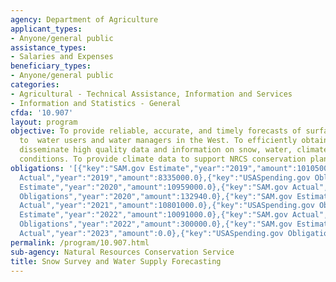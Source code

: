 ```yaml
---
agency: Department of Agriculture
applicant_types:
- Anyone/general public
assistance_types:
- Salaries and Expenses
beneficiary_types:
- Anyone/general public
categories:
- Agricultural - Technical Assistance, Information and Services
- Information and Statistics - General
cfda: '10.907'
layout: program
objective: To provide reliable, accurate, and timely forecasts of surface water supply
  to  water users and water managers in the West. To efficiently obtain, manage, and
  disseminate high quality data and information on snow, water, climate, and hydrologic
  conditions. To provide climate data to support NRCS conservation planning tools.
obligations: '[{"key":"SAM.gov Estimate","year":"2019","amount":10105000.0},{"key":"SAM.gov
  Actual","year":"2019","amount":8335000.0},{"key":"USASpending.gov Obligations","year":"2019","amount":0.0},{"key":"SAM.gov
  Estimate","year":"2020","amount":10959000.0},{"key":"SAM.gov Actual","year":"2020","amount":8844000.0},{"key":"USASpending.gov
  Obligations","year":"2020","amount":132940.0},{"key":"SAM.gov Estimate","year":"2021","amount":11521000.0},{"key":"SAM.gov
  Actual","year":"2021","amount":10801000.0},{"key":"USASpending.gov Obligations","year":"2021","amount":122950.67},{"key":"SAM.gov
  Estimate","year":"2022","amount":10091000.0},{"key":"SAM.gov Actual","year":"2022","amount":9174000.0},{"key":"USASpending.gov
  Obligations","year":"2022","amount":300000.0},{"key":"SAM.gov Estimate","year":"2023","amount":17661000.0},{"key":"SAM.gov
  Actual","year":"2023","amount":0.0},{"key":"USASpending.gov Obligations","year":"2023","amount":100700.0}]'
permalink: /program/10.907.html
sub-agency: Natural Resources Conservation Service
title: Snow Survey and Water Supply Forecasting
---
```

